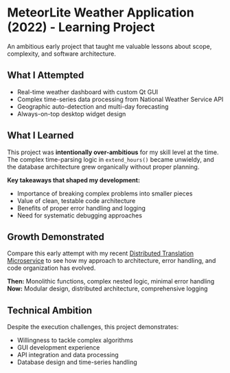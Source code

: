 # MeteorLite Weather Application (2022) - Learning Project

An ambitious early project that taught me valuable lessons about scope, complexity, and software architecture.

## What I Attempted
- Real-time weather dashboard with custom Qt GUI
- Complex time-series data processing from National Weather Service API
- Geographic auto-detection and multi-day forecasting
- Always-on-top desktop widget design

## What I Learned
This project was **intentionally over-ambitious** for my skill level at the time. The complex time-parsing logic in `extend_hours()` became unwieldy, and the database architecture grew organically without proper planning.

**Key takeaways that shaped my development:**
- Importance of breaking complex problems into smaller pieces
- Value of clean, testable code architecture
- Benefits of proper error handling and logging
- Need for systematic debugging approaches

## Growth Demonstrated
Compare this early attempt with my recent [Distributed Translation Microservice](https://github.com/galaxyholly/scalable-translation-microservice) to see how my approach to architecture, error handling, and code organization has evolved.

**Then:** Monolithic functions, complex nested logic, minimal error handling
**Now:** Modular design, distributed architecture, comprehensive logging

## Technical Ambition
Despite the execution challenges, this project demonstrates:
- Willingness to tackle complex algorithms
- GUI development experience
- API integration and data processing
- Database design and time-series handling
